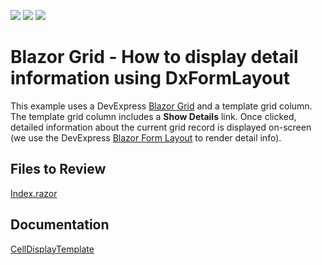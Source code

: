 <!-- default badges list -->
![](https://img.shields.io/endpoint?url=https://codecentral.devexpress.com/api/v1/VersionRange/198059517/22.2.3%2B)
[![](https://img.shields.io/badge/Open_in_DevExpress_Support_Center-FF7200?style=flat-square&logo=DevExpress&logoColor=white)](https://supportcenter.devexpress.com/ticket/details/T802161)
[![](https://img.shields.io/badge/📖_How_to_use_DevExpress_Examples-e9f6fc?style=flat-square)](https://docs.devexpress.com/GeneralInformation/403183)
<!-- default badges end -->

# Blazor Grid - How to display detail information using DxFormLayout

This example uses a DevExpress [Blazor Grid](https://docs.devexpress.com/Blazor/403143/grid) and a template grid column. The template grid column includes a **Show Details** link. Once clicked, detailed information about the current grid record is displayed on-screen (we use the DevExpress [Blazor Form Layout](https://docs.devexpress.com/Blazor/DevExpress.Blazor.DxFormLayout) to render detail info).

<!-- default file list -->
## Files to Review

[Index.razor](./CS/GridShowDetailInformation/Pages/Index.razor)
<!-- default file list end -->

## Documentation

[CellDisplayTemplate](https://docs.devexpress.com/Blazor/DevExpress.Blazor.DxGridDataColumn.CellDisplayTemplate)
